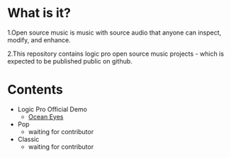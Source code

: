 # What is it?

1.Open source music is music with source audio that anyone can inspect, modify, and enhance.

2.This repository contains logic pro open source music projects - which is expected to be published public on github.

# Contents

* Logic Pro Official Demo
  * [Ocean Eyes](https://github.com/inseminate/logic-pro-official-demo)
* Pop
  * waiting for contributor
* Classic
  * waiting for contributor
